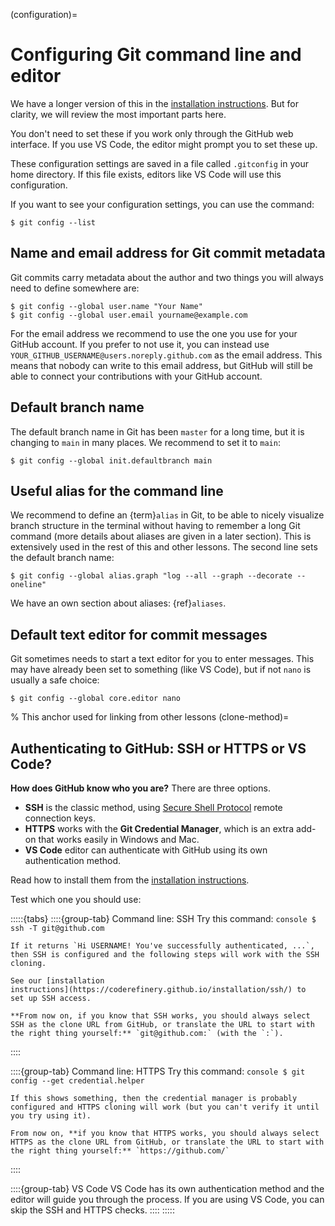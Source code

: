 (configuration)=

# Configuring Git command line and editor

We have a longer version of this in the [installation
instructions](https://coderefinery.github.io/installation/git-in-terminal/).
But for clarity, we will review the most important parts here.

You don't need to set these if you work only through the GitHub web interface.
If you use VS Code, the editor might prompt you to set these up.

These configuration settings are saved in a file called `.gitconfig` in your
home directory. If this file exists, editors like VS Code will use this
configuration.

If you want to see your configuration settings, you can use the command:
```console
$ git config --list
```


## Name and email address for Git commit metadata

Git commits carry metadata about the author and two things you will always need
to define somewhere are:
```console
$ git config --global user.name "Your Name"
$ git config --global user.email yourname@example.com
```

For the email address we recommend to use the one you use for your GitHub account.
If you prefer to not use it, you can instead use
`YOUR_GITHUB_USERNAME@users.noreply.github.com` as the email address.
This means that nobody can write to this email address, but GitHub will still
be able to connect your contributions with your GitHub account.


## Default branch name

The default branch name in Git has been `master` for a long time, but it is
changing to `main` in many places.  We recommend to set it to `main`:
```console
$ git config --global init.defaultbranch main
```


## Useful alias for the command line

We recommend to define an {term}`alias` in Git, to be able to nicely visualize
branch structure in the terminal without having to remember a long Git command
(more details about aliases are given in a later section). This is extensively
used in the rest of this and other lessons.  The second line sets the default
branch name:
```console
$ git config --global alias.graph "log --all --graph --decorate --oneline"
```

We have an own section about aliases: {ref}`aliases`.


## Default text editor for commit messages

Git sometimes needs to start a text editor for you to enter messages.
This may have already been set to something (like VS Code), but if not
`nano` is usually a safe choice:

```console
$ git config --global core.editor nano
```


% This anchor used for linking from other lessons
(clone-method)=

## Authenticating to GitHub: SSH or HTTPS or VS Code?

**How does GitHub know who you are?** There are three options.

- **SSH** is the classic method, using [Secure Shell
  Protocol](https://en.wikipedia.org/wiki/Secure_Shell) remote connection
  keys.
- **HTTPS** works with the **Git Credential Manager**, which is an
  extra add-on that works easily in Windows and Mac.
- **VS Code** editor can authenticate with GitHub using its own
  authentication method.

Read how to install them from the [installation
instructions](https://coderefinery.github.io/installation/ssh/).

Test which one you should use:

:::::{tabs}
  ::::{group-tab} Command line: SSH
    Try this command:
    ```console
    $ ssh -T git@github.com
    ```

    If it returns `Hi USERNAME! You've successfully authenticated, ...`,
    then SSH is configured and the following steps will work with the SSH
    cloning.

    See our [installation
    instructions](https://coderefinery.github.io/installation/ssh/) to
    set up SSH access.

    **From now on, if you know that SSH works, you should always select
    SSH as the clone URL from GitHub, or translate the URL to start with
    the right thing yourself:** `git@github.com:` (with the `:`).
  ::::

  ::::{group-tab} Command line: HTTPS
    Try this command:
    ```console
    $ git config --get credential.helper
    ```

    If this shows something, then the credential manager is probably
    configured and HTTPS cloning will work (but you can't verify it until
    you try using it).

    From now on, **if you know that HTTPS works, you should always select
    HTTPS as the clone URL from GitHub, or translate the URL to start with
    the right thing yourself:** `https://github.com/`
  ::::

  ::::{group-tab} VS Code
    VS Code has its own authentication method and the editor will guide you
    through the process. If you are using VS Code, you can skip the SSH and
    HTTPS checks.
  ::::
:::::
